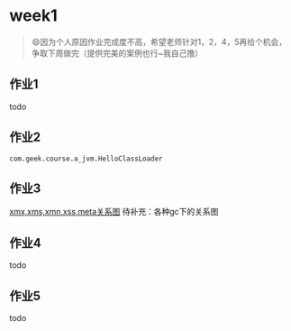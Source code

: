 # week1
>😄因为个人原因作业完成度不高，希望老师针对1，2，4，5再给个机会，争取下周做完（提供完美的案例也行~我自己撸）
## 作业1
todo
## 作业2
`com.geek.course.a_jvm.HelloClassLoader`
## 作业3
[xmx,xms,xmn,xss,meta关系图](JVM参数关系.png)
待补充：各种gc下的关系图
## 作业4
todo
## 作业5
todo